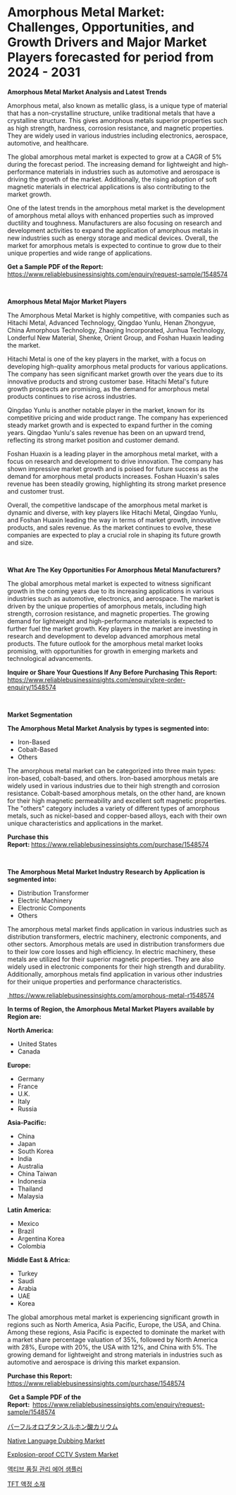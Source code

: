 <p><h1>Amorphous Metal Market: Challenges, Opportunities, and Growth Drivers and Major Market Players forecasted for period from 2024 - 2031</h1></p><p><strong>Amorphous Metal Market Analysis and Latest Trends</strong></p>
<p><p>Amorphous metal, also known as metallic glass, is a unique type of material that has a non-crystalline structure, unlike traditional metals that have a crystalline structure. This gives amorphous metals superior properties such as high strength, hardness, corrosion resistance, and magnetic properties. They are widely used in various industries including electronics, aerospace, automotive, and healthcare.</p><p>The global amorphous metal market is expected to grow at a CAGR of 5% during the forecast period. The increasing demand for lightweight and high-performance materials in industries such as automotive and aerospace is driving the growth of the market. Additionally, the rising adoption of soft magnetic materials in electrical applications is also contributing to the market growth.</p><p>One of the latest trends in the amorphous metal market is the development of amorphous metal alloys with enhanced properties such as improved ductility and toughness. Manufacturers are also focusing on research and development activities to expand the application of amorphous metals in new industries such as energy storage and medical devices. Overall, the market for amorphous metals is expected to continue to grow due to their unique properties and wide range of applications.</p></p>
<p><strong>Get a Sample PDF of the Report:&nbsp;</strong> <a href="https://www.reliablebusinessinsights.com/enquiry/request-sample/1548574">https://www.reliablebusinessinsights.com/enquiry/request-sample/1548574</a></p>
<p>&nbsp;</p>
<p><strong>Amorphous Metal Major Market Players</strong></p>
<p><p>The Amorphous Metal Market is highly competitive, with companies such as Hitachi Metal, Advanced Technology, Qingdao Yunlu, Henan Zhongyue, China Amorphous Technology, Zhaojing Incorporated, Junhua Technology, Londerful New Material, Shenke, Orient Group, and Foshan Huaxin leading the market. </p><p>Hitachi Metal is one of the key players in the market, with a focus on developing high-quality amorphous metal products for various applications. The company has seen significant market growth over the years due to its innovative products and strong customer base. Hitachi Metal's future growth prospects are promising, as the demand for amorphous metal products continues to rise across industries.</p><p>Qingdao Yunlu is another notable player in the market, known for its competitive pricing and wide product range. The company has experienced steady market growth and is expected to expand further in the coming years. Qingdao Yunlu's sales revenue has been on an upward trend, reflecting its strong market position and customer demand.</p><p>Foshan Huaxin is a leading player in the amorphous metal market, with a focus on research and development to drive innovation. The company has shown impressive market growth and is poised for future success as the demand for amorphous metal products increases. Foshan Huaxin's sales revenue has been steadily growing, highlighting its strong market presence and customer trust.</p><p>Overall, the competitive landscape of the amorphous metal market is dynamic and diverse, with key players like Hitachi Metal, Qingdao Yunlu, and Foshan Huaxin leading the way in terms of market growth, innovative products, and sales revenue. As the market continues to evolve, these companies are expected to play a crucial role in shaping its future growth and size.</p></p>
<p>&nbsp;</p>
<p><strong>What Are The Key Opportunities For Amorphous Metal Manufacturers?</strong></p>
<p><p>The global amorphous metal market is expected to witness significant growth in the coming years due to its increasing applications in various industries such as automotive, electronics, and aerospace. The market is driven by the unique properties of amorphous metals, including high strength, corrosion resistance, and magnetic properties. The growing demand for lightweight and high-performance materials is expected to further fuel the market growth. Key players in the market are investing in research and development to develop advanced amorphous metal products. The future outlook for the amorphous metal market looks promising, with opportunities for growth in emerging markets and technological advancements.</p></p>
<p><strong>Inquire or Share Your Questions If Any Before Purchasing This Report:</strong> <a href="https://www.reliablebusinessinsights.com/enquiry/pre-order-enquiry/1548574">https://www.reliablebusinessinsights.com/enquiry/pre-order-enquiry/1548574</a></p>
<p>&nbsp;</p>
<p><strong>Market Segmentation</strong></p>
<p><strong>The Amorphous Metal Market Analysis by types is segmented into:</strong></p>
<p><ul><li>Iron-Based</li><li>Cobalt-Based</li><li>Others</li></ul></p>
<p><p>The amorphous metal market can be categorized into three main types: iron-based, cobalt-based, and others. Iron-based amorphous metals are widely used in various industries due to their high strength and corrosion resistance. Cobalt-based amorphous metals, on the other hand, are known for their high magnetic permeability and excellent soft magnetic properties. The "others" category includes a variety of different types of amorphous metals, such as nickel-based and copper-based alloys, each with their own unique characteristics and applications in the market.</p></p>
<p><strong>Purchase this Report:&nbsp;</strong><a href="https://www.reliablebusinessinsights.com/purchase/1548574">https://www.reliablebusinessinsights.com/purchase/1548574</a></p>
<p>&nbsp;</p>
<p><strong>The Amorphous Metal Market Industry Research by Application is segmented into:</strong></p>
<p><ul><li>Distribution Transformer</li><li>Electric Machinery</li><li>Electronic Components</li><li>Others</li></ul></p>
<p><p>The amorphous metal market finds application in various industries such as distribution transformers, electric machinery, electronic components, and other sectors. Amorphous metals are used in distribution transformers due to their low core losses and high efficiency. In electric machinery, these metals are utilized for their superior magnetic properties. They are also widely used in electronic components for their high strength and durability. Additionally, amorphous metals find application in various other industries for their unique properties and performance characteristics.</p></p>
<p><a href="https://www.reliablebusinessinsights.com/amorphous-metal-r1548574">&nbsp;https://www.reliablebusinessinsights.com/amorphous-metal-r1548574</a></p>
<p><strong>In terms of Region, the Amorphous Metal Market Players available by Region are:</strong></p>
<p>
    <p> <strong> North America: </strong>
        <ul>
            <li>United States</li>
            <li>Canada</li>
        </ul>
        </p> 
    <p> <strong> Europe: </strong>
        <ul>
            <li>Germany</li>
            <li>France</li>
            <li>U.K.</li>
            <li>Italy</li>
            <li>Russia</li>
        </ul>
        </p> 
    <p> <strong> Asia-Pacific: </strong>
        <ul>
            <li>China</li>
            <li>Japan</li>
            <li>South Korea</li>
            <li>India</li>
            <li>Australia</li>
            <li>China Taiwan</li>
            <li>Indonesia</li>
            <li>Thailand</li>
            <li>Malaysia</li>
        </ul>
        </p> 
    <p> <strong> Latin America: </strong>
        <ul>
            <li>Mexico</li>
            <li>Brazil</li>
            <li>Argentina Korea</li>
            <li>Colombia</li>
        </ul>
        </p> 
    <p> <strong> Middle East & Africa: </strong>
        <ul>
            <li>Turkey</li>
            <li>Saudi</li>
            <li>Arabia</li>
            <li>UAE</li>
            <li>Korea</li>
        </ul>
    </p>
    </p>
<p><p>The global amorphous metal market is experiencing significant growth in regions such as North America, Asia Pacific, Europe, the USA, and China. Among these regions, Asia Pacific is expected to dominate the market with a market share percentage valuation of 35%, followed by North America with 28%, Europe with 20%, the USA with 12%, and China with 5%. The growing demand for lightweight and strong materials in industries such as automotive and aerospace is driving this market expansion.</p></p>
<p><strong>Purchase this Report: </strong><a href="https://www.reliablebusinessinsights.com/purchase/1548574">https://www.reliablebusinessinsights.com/purchase/1548574</a></p>
<p>&nbsp;<strong>Get a Sample PDF of the Report:&nbsp;&nbsp;</strong><a href="https://www.reliablebusinessinsights.com/enquiry/request-sample/1548574">https://www.reliablebusinessinsights.com/enquiry/request-sample/1548574</a></p>
<p><strong></strong></p>
<p><p><a href="https://medium.com/@hugofirst21/%E3%82%AB%E3%83%AA%E3%82%A6%E3%83%A0%E3%83%9A%E3%83%AB%E3%83%95%E3%83%AB%E3%82%AA%E3%83%AD%E3%83%96%E3%82%BF%E3%83%B3%E3%82%B9%E3%83%AB%E3%83%9B%E3%83%8D%E3%83%BC%E3%83%88%E5%B8%82%E5%A0%B4%E3%81%AE%E8%A6%8F%E6%A8%A1-cagr-%E3%83%88%E3%83%AC%E3%83%B3%E3%83%892024-2030-fbf216aa3688">パーフルオロブタンスルホン酸カリウム</a></p><p><a href="https://github.com/changoleonlaverguenzanoexiste/Market-Research-Report-List-4/blob/main/native-language-dubbing-market.md">Native Language Dubbing Market</a></p><p><a href="https://github.com/dimitrishawkinswaynenp91rgz/Market-Research-Report-List-3/blob/main/explosion-proof-cctv-system-market.md">Explosion-proof CCTV System Market</a></p><p><a href="https://medium.com/@rickymetzdvm/%ED%99%9C%EC%84%B1-%ED%92%88%EC%A7%88-%EA%B4%80%EB%A6%AC-%EA%B3%B5%EA%B8%B0-%EC%83%98%ED%94%8C%EB%9F%AC-%EC%8B%9C%EC%9E%A5-%EC%8B%9C%EC%9E%A5-%EC%A0%90%EC%9C%A0%EC%9C%A8-%EC%8B%9C%EC%9E%A5-%EB%8F%99%ED%96%A5-%EB%B0%8F-%EB%AF%B8%EB%9E%98-%EC%84%B1%EC%9E%A5-%ED%83%90%EC%83%89-4d6d5d8e9c38">액티브 품질 관리 에어 샘플러</a></p><p><a href="https://medium.com/@delaneywill28/tft-%EC%95%A1%EC%A0%95-%EB%AC%BC%EC%84%B1-%EC%9E%AC%EB%A3%8C-%EC%8B%9C%EC%9E%A5%EC%9D%98-%EB%B6%84%EC%84%9D-%EA%B8%80%EB%A1%9C%EB%B2%8C-%EC%82%B0%EC%97%85-%EC%A0%84%EB%A7%9D-%EB%B0%8F-%EC%98%88%EC%B8%A1-2024%EB%85%84%EB%B6%80%ED%84%B0-2031%EB%85%84%EA%B9%8C%EC%A7%80-b7cb6f969223">TFT 액정 소재</a></p></p>